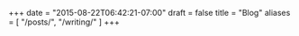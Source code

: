 +++
date = "2015-08-22T06:42:21-07:00"
draft = false
title = "Blog"
aliases = [
    "/posts/",
    "/writing/"
]
+++
